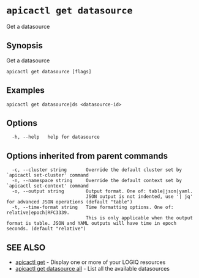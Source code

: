 # `apicactl get datasource`

Get a datasource

## Synopsis

Get a datasource

```
apicactl get datasource [flags]
```

## Examples

```
apicactl get datasource|ds <datasource-id>
```

## Options

```
  -h, --help   help for datasource
```

## Options inherited from parent commands

```
  -c, --cluster string       Override the default cluster set by `apicactl set-cluster' command
  -n, --namespace string     Override the default context set by `apicactl set-context' command
  -o, --output string        Output format. One of: table|json|yaml. 
                             JSON output is not indented, use '| jq' for advanced JSON operations (default "table")
  -t, --time-format string   Time formatting options. One of: relative|epoch|RFC3339. 
                             This is only applicable when the output format is table. JSON and YAML outputs will have time in epoch seconds. (default "relative")
```

## SEE ALSO

* [apicactl get](/get/apicactl_get)	 - Display one or more of your LOGIQ resources
* [apicactl get datasource all](/get/apicactl_get_datasource_all)	 - List all the available datasources

